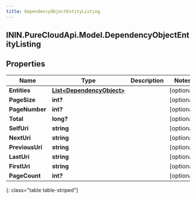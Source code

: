 ```yaml
---
title: DependencyObjectEntityListing
---
```

## ININ.PureCloudApi.Model.DependencyObjectEntityListing

## Properties

|Name | Type | Description | Notes|
|------------ | ------------- | ------------- | -------------|
| **Entities** | [**List&lt;DependencyObject&gt;**](DependencyObject.html) |  | [optional] |
| **PageSize** | **int?** |  | [optional] |
| **PageNumber** | **int?** |  | [optional] |
| **Total** | **long?** |  | [optional] |
| **SelfUri** | **string** |  | [optional] |
| **NextUri** | **string** |  | [optional] |
| **PreviousUri** | **string** |  | [optional] |
| **LastUri** | **string** |  | [optional] |
| **FirstUri** | **string** |  | [optional] |
| **PageCount** | **int?** |  | [optional] |
{: class="table table-striped"}


